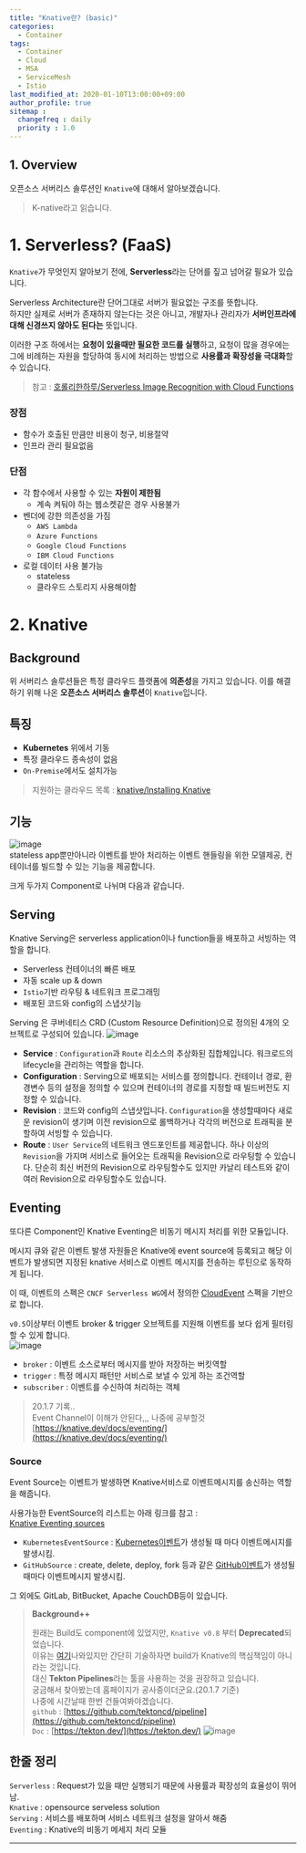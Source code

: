 ```yaml
---
title: "Knative란? (basic)"
categories: 
  - Container
tags:
  - Container
  - Cloud
  - MSA
  - ServiceMesh
  - Istio
last_modified_at: 2020-01-10T13:00:00+09:00
author_profile: true
sitemap :
  changefreq : daily
  priority : 1.0
---
```


## 1. Overview
오픈소스 서버리스 솔루션인 `Knative`에 대해서 알아보겠습니다.  

> K-native라고 읽습니다.

# 1. Serverless? (FaaS)
`Knative`가 무엇인지 알아보기 전에, **Serverless**라는 단어를 짚고 넘어갈 필요가 있습니다.  

Serverless Architecture란 단어그대로 서버가 필요없는 구조를 뜻합니다.  
하지만 실제로 서버가 존재하지 않는다는 것은 아니고, 개발자나 관리자가 **서버인프라에 대해 신경쓰지 않아도 된다는** 뜻입니다.  

이러한 구조 하에서는 **요청이 있을때만 필요한 코드를 실행**하고, 요청이 많을 경우에는 그에 비례하는 자원을 할당하여 동시에 처리하는 방법으로 **사용률과 확장성을 극대화**할 수 있습니다.  

>참고 : [호롤리한하루/Serverless Image Recognition with Cloud Functions](https://gruuuuu.github.io/simple-tutorial/visual-recog-with-cloudFn/#4-basic-concepts)  

### 장점
- 함수가 호출된 만큼만 비용이 청구, 비용절약
- 인프라 관리 필요없음

### 단점
- 각 함수에서 사용할 수 있는 **자원이 제한됨** 
    - 계속 켜둬야 하는 웹소켓같은 경우 사용불가
- 벤더에 강한 의존성을 가짐 
    - `AWS Lambda`
    - `Azure Functions`
    - `Google Cloud Functions`
    - `IBM Cloud Functions`
- 로컬 데이터 사용 불가능
    - stateless
    - 클라우드 스토리지 사용해야함

# 2. Knative
## Background
위 서버리스 솔루션들은 특정 클라우드 플랫폼에 **의존성**을 가지고 있습니다. 이를 해결하기 위해 나온 **오픈소스 서버리스 솔루션**이 `Knative`입니다.  

## 특징
- **Kubernetes** 위에서 기동
- 특정 클라우드 종속성이 없음
- `On-Premise`에서도 설치가능

>지원하는 클라우드 목록 : [knative/Installing Knative](https://knative.dev/docs/install/)


## 기능
![image](https://user-images.githubusercontent.com/15958325/71711867-42b57c80-2e46-11ea-8bb6-4aac375151fd.png)  
stateless app뿐만아니라 이벤트를 받아 처리하는 이벤트 핸들링을 위한 모델제공, 컨테이너를 빌드할 수 있는 기능을 제공합니다.  

크게 두가지 Component로 나뉘며 다음과 같습니다.  

## Serving
Knative Serving은 serverless application이나 function들을 배포하고 서빙하는 역할을 합니다.  

- Serverless 컨테이너의 빠른 배포
- 자동 scale up & down
- `Istio`기반 라우팅 & 네트워크 프로그래밍
- 배포된 코드와 config의 스냅샷기능

Serving 은 쿠버네티스 CRD (Custom Resource Definition)으로 정의된 4개의 오브젝트로 구성되어 있습니다.
![image](https://user-images.githubusercontent.com/15958325/71712412-742f4780-2e48-11ea-9882-4173d7ea9c59.png)  

- **Service** : `Configuration`과 `Route` 리소스의 추상화된 집합체입니다. 워크로드의 lifecycle을 관리하는 역할을 합니다.  
- **Configuration** : Serving으로 배포되는 서비스를 정의합니다. 컨테이너 경로, 환경변수 등의 설정을 정의할 수 있으며 컨테이너의 경로를 지정할 때 빌드버전도 지정할 수 있습니다.
- **Revision** : 코드와 config의 스냅샷입니다. `Configuration`을 생성할때마다 새로운 revision이 생기며 이전 revision으로 롤백하거나 각각의 버전으로 트래픽을 분할하여 서빙할 수 있습니다.  
- **Route** : `User Service`의 네트워크 엔드포인트를 제공합니다. 하나 이상의 `Revision`을 가지며 서비스로 들어오는 트래픽을 Revision으로 라우팅할 수 있습니다. 단순히 최신 버전의 Revision으로 라우팅할수도 있지만 카날리 테스트와 같이 여러 Revision으로 라우팅할수도 있습니다.  


## Eventing
또다른 Component인 Knative Eventing은 비동기 메시지 처리를 위한 모듈입니다.  

메시지 큐와 같은 이벤트 발생 자원들은 Knative에 event source에 등록되고 해당 이벤트가 발생되면 지정된 knative 서비스로 이벤트 메시지를 전송하는 루틴으로 동작하게 됩니다.  

이 때, 이벤트의 스펙은 `CNCF Serverless WG`에서 정의한 [CloudEvent](https://github.com/cloudevents/spec/blob/master/spec.md#design-goals) 스펙을 기반으로 합니다.  

`v0.5`이상부터 이벤트 broker & trigger 오브젝트를 지원해 이벤트를 보다 쉽게 필터링할 수 있게 합니다.   
![image](https://user-images.githubusercontent.com/15958325/71712448-9aed7e00-2e48-11ea-8809-db68f914d3a8.png)   
- `broker` : 이벤트 소스로부터 메시지를 받아 저장하는 버킷역할
- `trigger` : 특정 메시지 패턴만 서비스로 보낼 수 있게 하는 조건역할
- `subscriber` : 이벤트를 수신하여 처리하는 객체

>20.1.7 기록..  
>Event Channel이 이해가 안된다,,, 나중에 공부할것  
>[https://knative.dev/docs/eventing/](https://knative.dev/docs/eventing/)

### Source
Event Source는 이벤트가 발생하면 Knative서비스로 이벤트메시지를 송신하는 역할을 해줍니다.  

사용가능한 EventSource의 리스트는 아래 링크를 참고 :   
[Knative Eventing sources](https://knative.dev/docs/eventing/sources/index.html)  


- `KubernetesEventSource` : [Kubernetes이벤트](https://kubernetes.io/docs/reference/generated/kubernetes-api/v1.12/#event-v1-core)가 생성될 때 마다 이벤트메시지를 발생시킴.
- `GitHubSource` : create, delete, deploy, fork 등과 같은 [GitHub이벤트](https://developer.github.com/v3/activity/events/types/)가 생성될 때마다 이벤트메시지 발생시킴.

그 외에도 GitLab, BitBucket, Apache CouchDB등이 있습니다.  

>**Background++**
>  
>원래는 Build도 component에 있었지만, `Knative v0.8` 부터 **Deprecated**되었습니다.  
>이유는 [여기](https://github.com/knative/build/issues/614)나와있지만 간단히 기술하자면 build가 Knative의 핵심책임이 아니라는 것입니다.  
>대신 **Tekton Pipelines**라는 툴을 사용하는 것을 권장하고 있습니다.  
>궁금해서 찾아봤는데 홈페이지가 공사중이더군요.(20.1.7 기준)  
>나중에 시간날때 한번 건들여봐야겠습니다.  
>`github` : [https://github.com/tektoncd/pipeline](https://github.com/tektoncd/pipeline)  
>`Doc` : [https://tekton.dev/](https://tekton.dev/)
>![image](https://user-images.githubusercontent.com/15958325/71869137-4ef64e00-3154-11ea-9202-d18301f7b9a0.png)

## 한줄 정리

`Serverless` : Request가 있을 때만 실행되기 때문에 사용률과 확장성의 효율성이 뛰어남.  
`Knative` : opensource serveless solution  
`Serving` : 서비스를 배포하며 서비스 네트워크 설정을 알아서 해줌    
`Eventing` : Knative의 비동기 메세지 처리 모듈    

----